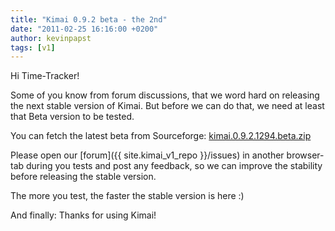 ```yaml
---
title: "Kimai 0.9.2 beta - the 2nd"
date: "2011-02-25 16:16:00 +0200"
author: kevinpapst
tags: [v1]
---
```


Hi Time-Tracker!

Some of you know from forum discussions, that we word hard on releasing the next stable version of Kimai.
But before we can do that, we need at least that Beta version to be tested.

You can fetch the latest beta from Sourceforge:
[kimai.0.9.2.1294.beta.zip](http://sourceforge.net/projects/kimai/files/0.9.x/kimai.0.9.2.1294.beta.zip/download)

Please open our [forum]({{ site.kimai_v1_repo }}/issues) in another browser-tab during you tests and post any feedback,
so we can improve the stability before releasing the stable version.

The more you test, the faster the stable version is here :)

And finally: Thanks for using Kimai!

  
